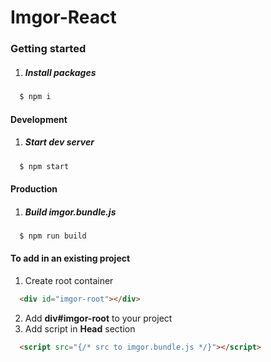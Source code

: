 # Imgor-React

### Getting started
1. ##### Install packages
```sh
  $ npm i
```

#### Development
1. ##### Start dev server
```sh
  $ npm start
```

#### Production
1. ##### Build imgor.bundle.js
```sh
  $ npm run build
```

#### To add in an existing project
1. Create root container
```html
  <div id="imgor-root"></div>
```

2. Add **div#imgor-root** to your project
3. Add script in **Head** section
```html
  <script src="{/* src to imgor.bundle.js */}"></script>
```